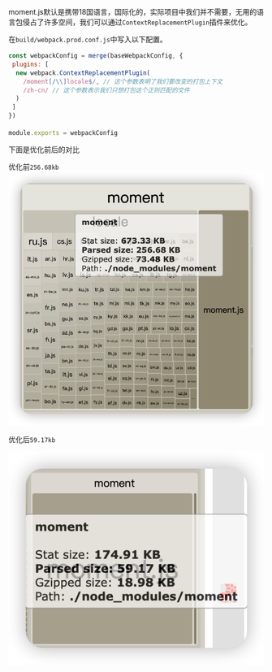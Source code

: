 
moment.js默认是携带18国语言，国际化的，实际项目中我们并不需要，无用的语言包侵占了许多空间，我们可以通过`ContextReplacementPlugin`插件来优化。

在`build/webpack.prod.conf.js`中写入以下配置。

```javascript
const webpackConfig = merge(baseWebpackConfig, {
 plugins: [
  new webpack.ContextReplacementPlugin(
    /moment[/\\]locale$/, // 这个参数表明了我们要改变的打包上下文
    /zh-cn/ // 这个参数表示我们只想打包这个正则匹配的文件
  )
 ]
})

module.exports = webpackConfig
```

下面是优化前后的对比

优化前`256.68kb`
![图片](/images/174d126dfe8292aa.png)

优化后`59.17kb`

![图片](/images/174d12862fd0d67e.png)
